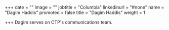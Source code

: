 +++
date = ""
image = ""
jobtitle = "Columbia"
linkedinurl = "#none"
name = "Dagim Haddis"
promoted = false
title = "Dagim Haddis"
weight = 1

+++
Dagim serves on CTP's communications team.